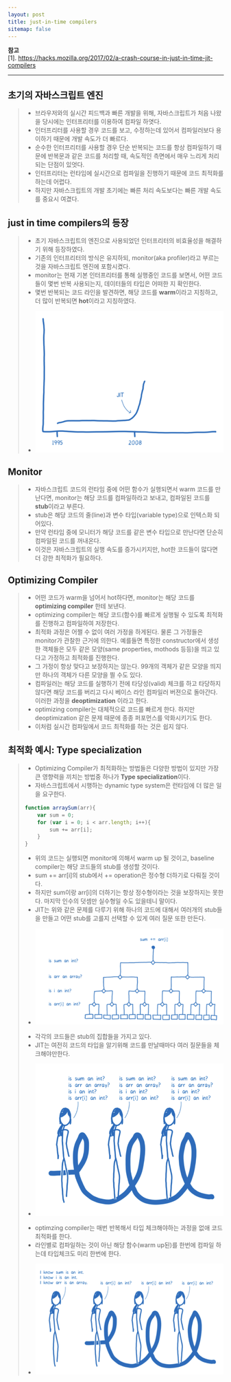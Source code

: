 ```yaml
---
layout: post
title: just-in-time compilers
sitemap: false
---
```


**참고**  
[1]. <https://hacks.mozilla.org/2017/02/a-crash-course-in-just-in-time-jit-compilers>  
* * *  

## 초기의 자바스크립트 엔진
> * 브라우저와의 실시간 피드백과 빠른 개발을 위해, 자바스크립트가 처음 나왔을 당시에는 인터프리터를 이용하여 컴파일 하엿다.
> * 인터프리터를 사용할 경우 코드를 보고, 수정하는데 있어서 컴파일러보다 용이하기 때문에 개발 속도가 더 빠르다.
> * 순수한 인터프리터를 사용할 경우 단순 반복되는 코드를 항상 컴파일하기 때문에 반복문과 같은 코드를 처리할 때, 속도적인 측면에서 매우 느리게 처리되는 단점이 있엇다.
> * 인터프리터는 런타임에 실시간으로 컴파일을 진행하기 때문에 코드 최적화를 하는데 어렵다.
> * 하지만 자바스크립트의 개발 초기에는 빠른 처리 속도보다는 빠른 개발 속도를 중요시 여겼다.

## just in time compilers의 등장
> * 초기 자바스크립트의 엔진으로 사용되었던 인터프리터의 비효율성을 해결하기 위해 등장하였다.
> * 기존의 인터프리터의 방식은 유지하되, monitor(aka profiler)라고 부르는 것을 자바스크립트 엔진에 포함시켰다.
> * monitor는 현재 기본 인터프리터를 통해 실행중인 코드를 보면서, 어떤 코드들이 몇번 반복 사용되는지, 데이터들의 타입은 어떠한 지 확인한다.
> * 몇번 반복되는 코드 라인을 발견하면, 해당 코드를 **warm**이라고 지칭하고, 더 많이 반복되면 **hot**이라고 지칭하였다.
> * <p align="center"><img src="/assets/img/webassembly/jit/1.png"></p>

## Monitor
> * 자바스크립트 코드의 런타임 중에 어떤 함수가 실행되면서 warm 코드를 만난다면, monitor는 해당 코드를 컴파일하라고 보내고, 컴파일된 코드를 **stub**이라고 부른다.
> * stub은 해당 코드의 줄(line)과 변수 타입(variable type)으로 인텍스화 되어있다.
> * 만약 런타임 중에 모니터가 해당 코드를 같은 변수 타입으로 만난다면 단순히 컴파일된 코드를 꺼내온다.
> * 이것은 자바스크립트의 실행 속도를 증가시키지만, hot한 코드들이 많다면 더 강한 최적화가 필요하다.

## Optimizing Compiler
> * 어떤 코드가 warm을 넘어서 hot하다면, monitor는 해당 코드를 **optimizing compiler** 한테 보낸다.
> * optimizing compiler는 해당 코드(함수)를 빠르게 실행될 수 있도록 최적화를 진행하고 컴파일하여 저장한다.
> * 최적화 과정은 어쩔 수 없이 여러 가정을 하게된다. 물론 그 가정들은 monitor가 관찰한 근거에 의한다. 예를들면 특정한 constructor에서 생성한 객체들은 모두 같은 모양(same properties, mothods 등등)을 띄고 있다고 가정하고 최적화를 진행한다.
> * 그 가정이 항상 맞다고 보장하지는 않는다. 99개의 객체가 같은 모양을 띄지만 하나의 객체가 다른 모양을 띌 수도 있다.
> * 컴파일러는 해당 코드를 실행하기 전에 타당성(valid) 체크를 하고 타당하지 않다면 해당 코드를 버리고 다시 베이스 라인 컴파일러 버젼으로 돌아간다. 이러한 과정을 **deoptimization** 이라고 한다.
> * optimizing compiler는 대체적으로 코드를 빠르게 한다. 하지만 deoptimization 같은 문제 때문에 종종 퍼포먼스를 악화시키기도 한다.
> * 이처럼 실시간 컴파일에서 코드 최적화를 하는 것은 쉽지 않다.

## 최적화 예시: Type specialization
> * Optimizing Compiler가 최적화하는 방법들은 다양한 방법이 있지만 가장 큰 영향력을 끼치는 방법중 하나가 **Type specialization**이다.
> * 자바스크립트에서 시행하는 dynamic type system은 런타임에 더 많은 일을 요구한다.
> ~~~js
> function arraySum(arr){
>     var sum = 0;
>     for (var i = 0; i < arr.length; i++){
>         sum += arr[i];
>     }
> }
> ~~~
> * 위의 코드는 실행되면 monitor에 의해서 warm up 될 것이고, baseline compiler는 해당 코드들의 stub를 생성할 것이다.
> * sum += arr[i]의 stub에서 += operation은 정수형 더하기로 다뤄질 것이다.
> * 하지만 sum이랑 arr[i]의 더하기는 항상 정수형이라는 것을 보장하지는 못한다. 마지막 인수의 덧셈만 실수형일 수도 있을테니 말이다.
> * JIT는 위와 같은 문제를 다루기 위해 하나의 코드에 대해서 여러개의 stub들을 만들고 어떤 stub를 고를지 선택할 수 있게 여러 질문 또한 만든다.
> * <p align="center"><img src="/assets/img/webassembly/jit/2.png"></p>
> * 각각의 코드들은 stub의 집합들을 가지고 있다.
> * JIT는 여전히 코드의 타입을 알기위해 코드를 만날때마다 여러 질문들을 체크해야만한다.
> * <p align="center"><img src="/assets/img/webassembly/jit/3.png"></p>
> * optimzing compiler는 매번 반복해서 타입 체크해야하는 과정을 없애 코드 최적화를 한다.
> * 라인별로 컴파일하는 것이 아닌 해당 함수(warm up된)를 한번에 컴파일 하는데 타입체크도 미리 한번에 한다.
> * <p align="center"><img src="/assets/img/webassembly/jit/4.png"></p>